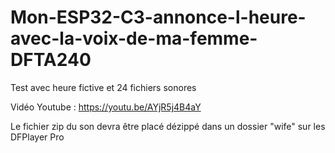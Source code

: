 # Mon-ESP32-C3-annonce-l-heure-avec-la-voix-de-ma-femme-DFTA240
Test avec heure fictive et 24 fichiers sonores

Vidéo Youtube : https://youtu.be/AYjR5j4B4aY

Le fichier zip du son devra être placé dézippé dans un dossier "wife" sur les DFPlayer Pro
